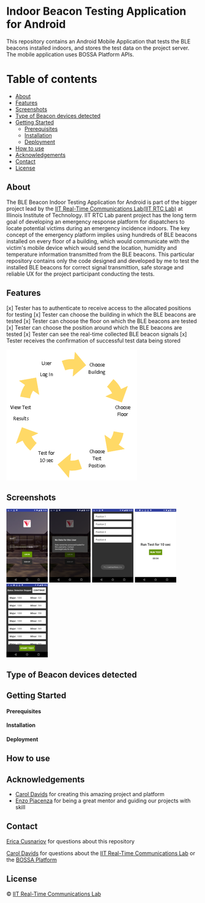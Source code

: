 # Indoor Beacon Testing Application for Android
This repository contains an Android Mobile Application that tests the BLE beacons installed indoors, and stores the test data on the project server. The mobile application uses BOSSA Platform APIs.

Table of contents
=================

<!--ts-->
   * [About](#about)
   * [Features](#features)
   * [Screenshots](#screenshots)
   * [Type of Beacon devices detected](#type-of-beacon-devices-detected)
   * [Getting Started](#getting-started)
      * [Prerequisites](#prerequisites)
      * [Installation](#installation)
      * [Deployment](#deployment)
   * [How to use](#how-to-use)
   * [Acknowledgements](#acknowledgements)
   * [Contact](#contact)
   * [License](#license)
<!--te-->

## About

The BLE Beacon Indoor Testing Application for Android is part of the bigger project lead by the [IIT Real-Time Communications Lab(IIT RTC Lab)](https://appliedtech.iit.edu/rtc-lab) at Illinois Institute of Technology. IIT RTC Lab parent project has the long term goal of developing an emergency response platform for dispatchers to locate potential victims during an emergency incidence indoors. The key concept of the emergency platform implies using hundreds of BLE beacons installed on every floor of a building, which would communicate with the victim's mobile device which would send the location, humidity and temperature information transmitted from the BLE beacons.
This particular repository contains only the code designed and developed by me to test the installed BLE beacons for correct signal transmittion, safe storage and reliable UX for the project participant conducting the tests.

## Features
[x] Tester has to authenticate to receive access to the allocated positions for testing
[x] Tester can choose the building in which the BLE beacons are tested
[x] Tester can choose the floor on which the BLE beacons are tested
[x] Tester can choose the position around which the BLE beacons are tested
[x] Tester can see the real-time collected BLE beacon signals
[x] Tester receives the confirmation of successful test data being stored

![Happy Flow](https://github.com/ecusnari/BLE_Beacon_Indoor_Testing_Android/blob/master/illustrations/happyFlow.png?raw=true)

## Screenshots
<img src="https://github.com/ecusnari/BLE_Beacon_Indoor_Testing_Android/blob/master/illustrations/screenshots/1Login.png" width="108" height="192" title="Login Page"> <img src="https://github.com/ecusnari/BLE_Beacon_Indoor_Testing_Android/blob/master/illustrations/screenshots/2Login_Error.png" width="108" height="192" title="Login Page Error"> <img src="https://github.com/ecusnari/BLE_Beacon_Indoor_Testing_Android/blob/master/illustrations/screenshots/3Positions_List.png" width="108" height="192" title="Positions_List"> <img src="https://github.com/ecusnari/BLE_Beacon_Indoor_Testing_Android/blob/master/illustrations/screenshots/4Test_Page.png" width="108" height="192" title="Test Page"> <img src="https://github.com/ecusnari/BLE_Beacon_Indoor_Testing_Android/blob/master/illustrations/screenshots/5List_Results.png" width="108" height="192" title="List Results">

## Type of Beacon devices detected

## Getting Started

#### Prerequisites

#### Installation

#### Deployment

## How to use

## Acknowledgements
* [Carol Davids](https://appliedtech.iit.edu/people/carol-davids) for creating this amazing project and platform
* [Enzo Piacenza](https://www.linkedin.com/in/enzo-piacenza-b21706128/) for being a great mentor and guiding our projects with skill

## Contact
[Erica Cusnariov](https://www.linkedin.com/in/ericacusnariov/) for questions about this repository

[Carol Davids](https://appliedtech.iit.edu/people/carol-davids) for questions about the [IIT Real-Time Communications Lab](https://appliedtech.iit.edu/rtc-lab) or the [BOSSA Platform](https://api.iitrtclab.com/)

## License

&copy; [IIT Real-Time Communications Lab](https://appliedtech.iit.edu/rtc-lab)
